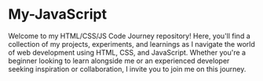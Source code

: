 # My-JavaScript

Welcome to my HTML/CSS/JS Code Journey repository! Here, you'll find a collection of my projects, experiments, and learnings as I navigate the world of web development using HTML, CSS, and JavaScript. Whether you're a beginner looking to learn alongside me or an experienced developer seeking inspiration or collaboration, I invite you to join me on this journey.

